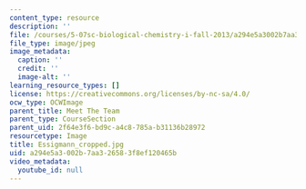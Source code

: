 ```yaml
---
content_type: resource
description: ''
file: /courses/5-07sc-biological-chemistry-i-fall-2013/a294e5a3002b7aa326583f8ef120465b_Essigmann_cropped.jpg
file_type: image/jpeg
image_metadata:
  caption: ''
  credit: ''
  image-alt: ''
learning_resource_types: []
license: https://creativecommons.org/licenses/by-nc-sa/4.0/
ocw_type: OCWImage
parent_title: Meet The Team
parent_type: CourseSection
parent_uid: 2f64e3f6-bd9c-a4c8-785a-b31136b28972
resourcetype: Image
title: Essigmann_cropped.jpg
uid: a294e5a3-002b-7aa3-2658-3f8ef120465b
video_metadata:
  youtube_id: null
---
```

